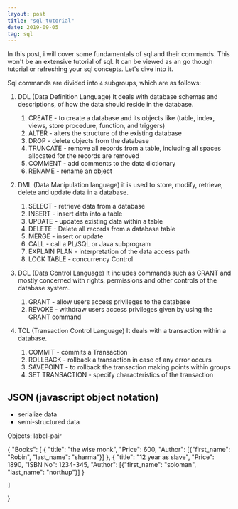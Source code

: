 ```yaml
---
layout: post
title: "sql-tutorial"
date: 2019-09-05
tag: sql
---
```


In this post, i will cover some fundamentals of sql and their commands. This won't be an extensive tutorial of sql. It can be viewed as an go though tutorial or refreshing your sql concepts. Let's dive into it.

Sql commands are divided into `4` subgroups, which are
as follows:
1. DDL (Data Definition Language)
It deals with database schemas and descriptions, of how the data should reside in the database. 
    1. CREATE - to create a database and its objects like (table, index, views, store procedure, function, and triggers)
    2. ALTER - alters the structure of the existing database
    3. DROP - delete objects from the database
    4. TRUNCATE - remove all records from a table, including all spaces allocated for the records are removed
    5. COMMENT - add comments to the data dictionary
    6. RENAME - rename an object

2. DML (Data Manipulation language)
it is used to store, modify, retrieve, delete and update data in a database. 
    1. SELECT - retrieve data from a database
    2. INSERT - insert data into a table
    3. UPDATE - updates existing data within a table
    4. DELETE - Delete all records from a database table
    5. MERGE - insert or update
    6. CALL - call a PL/SQL or Java subprogram
    7. EXPLAIN PLAN - interpretation of the data access path
    8. LOCK TABLE - concurrency Control

3. DCL (Data Control Language)
It includes commands such as GRANT and mostly concerned with rights, permissions and other controls of the database system.
    1. GRANT - allow users access privileges to the database
    2. REVOKE - withdraw users access privileges given by using the GRANT command

4. TCL (Transaction Control Language)
It deals with a transaction within a database.
    1. COMMIT - commits a Transaction
    2. ROLLBACK - rollback a transaction in case of any error occurs
    3. SAVEPOINT - to rollback the transaction making points within groups
    4. SET TRANSACTION - specify characteristics of the transaction




## JSON (javascript object notation)
- serialize data
- semi-structured data

Objects: label-pair

{ "Books":
    [
        {   "title": "the wise monk",
            "Price": 600,
            "Author": [{"first_name": "Robin",
                        "last_name": "sharma"}]
        },
        {   "title": "12 year as slave",
            "Price": 1890,
            "ISBN No": 1234-345,
            "Author": [{"first_name": "soloman",
                        "last_name": "northup"}]
        }

    ]
}